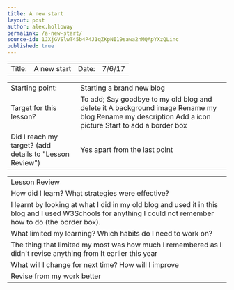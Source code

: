 ```yaml
---
title: A new start
layout: post
author: alex.holloway
permalink: /a-new-start/
source-id: 1JXjGVSlwT45b4P4J1qZKpNI19sawa2nMQApYXzQLinc
published: true
---
```

<table>
  <tr>
    <td>Title:  </td>
    <td>A new start</td>
    <td> Date:  </td>
    <td>7/6/17</td>
  </tr>
</table>


<table>
  <tr>
    <td>Starting point:</td>
    <td>Starting a brand new blog </td>
  </tr>
  <tr>
    <td>Target for this lesson?</td>
    <td>To add; 
Say goodbye to my old blog and delete it
A background image 
Rename my blog
Rename my description 
Add a icon picture 
Start to add a border box
       </td>
  </tr>
  <tr>
    <td>Did I reach my target? 
(add details to "Lesson Review")</td>
    <td>Yes apart from the last point </td>
  </tr>
</table>


<table>
  <tr>
    <td>Lesson Review</td>
  </tr>
  <tr>
    <td>How did I learn? What strategies were effective? </td>
  </tr>
  <tr>
    <td>I learnt by looking at what I did in my old blog and used it in this blog and I used W3Schools for anything I could not remember how to do (the border box).</td>
  </tr>
  <tr>
    <td>What limited my learning? Which habits do I need to work on? </td>
  </tr>
  <tr>
    <td>The thing that limited my most was how much I remembered as I didn't revise anything from It earlier this year</td>
  </tr>
  <tr>
    <td>What will I change for next time? How will I improve </td>
  </tr>
  <tr>
    <td>Revise from my work better</td>
  </tr>
</table>



